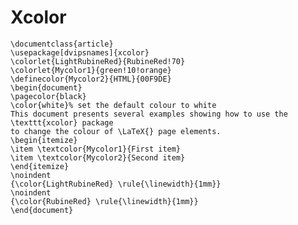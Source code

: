 # Xcolor

	\documentclass{article}
	\usepackage[dvipsnames]{xcolor}
	\colorlet{LightRubineRed}{RubineRed!70}
	\colorlet{Mycolor1}{green!10!orange}
	\definecolor{Mycolor2}{HTML}{00F9DE}
	\begin{document}
	\pagecolor{black}
	\color{white}% set the default colour to white
	This document presents several examples showing how to use the \texttt{xcolor} package 
	to change the colour of \LaTeX{} page elements.
	\begin{itemize}
	\item \textcolor{Mycolor1}{First item}
	\item \textcolor{Mycolor2}{Second item}
	\end{itemize}
	\noindent
	{\color{LightRubineRed} \rule{\linewidth}{1mm}}
	\noindent
	{\color{RubineRed} \rule{\linewidth}{1mm}}
	\end{document}
